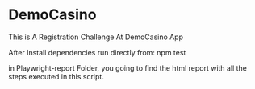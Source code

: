 # DemoCasino

This is A Registration Challenge At DemoCasino App


After Install dependencies run directly from: npm test 

in Playwright-report Folder, you going to find the html report with all the steps executed in this script. 